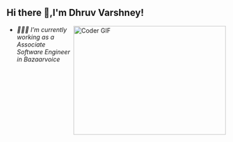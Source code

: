## Hi there 👋,I'm Dhruv Varshney! 

 
 <img align="right" alt="Coder GIF" height=250 width=350 src="https://magiccopy.xyz/assets/images/hadder.gif" />
 
 <em>
  
- 👨🏽‍💻 I’m currently working as a Associate Software Engineer in Bazaarvoice 
<br/> 
</em>


